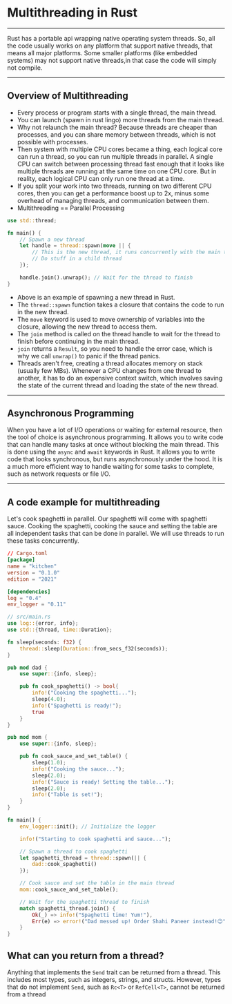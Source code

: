 # Multithreading in Rust

---

Rust has a portable api wrapping native operating system threads. So, all the code usually works on any platform that support native threads, that means all major platforms. Some smaller platforms (like embedded systems) may not support native threads,in that case the code will simply not compile.

---

## Overview of Multithreading

- Every process or program starts with a single thread, the main thread.
- You can launch (spawn in rust lingo) more threads from the main thread.
- Why not relaunch the main thread? Because threads are cheaper than processes, and you can share memory between threads, which is not possible with processes.
- Then system with multiple CPU cores became a thing, each logical core can run a thread, so you can run multiple threads in parallel. A single CPU can switch between processing thread fast enough that it looks like multiple threads are running at the same time on one CPU core. But in reality, each logical CPU can only run one thread at a time.
- If you split your work into two threads, running on two different CPU cores, then you can get a performance boost up to 2x, minus some overhead of managing threads, and communication between them.
- Multithreading == Parallel Processing

```rust
use std::thread;

fn main() {
    // Spawn a new thread
    let handle = thread::spawn(move || {
        // This is the new thread, it runs concurrently with the main thread
        // Do stuff in a child thread
    });

    handle.join().unwrap(); // Wait for the thread to finish
}
```

- Above is an example of spawning a new thread in Rust.
- The `thread::spawn` function takes a closure that contains the code to run in the new thread.
- The `move` keyword is used to move ownership of variables into the closure, allowing the new thread to access them.
- The `join` method is called on the thread handle to wait for the thread to finish before continuing in the main thread.
- `join` returns a `Result`, so you need to handle the error case, which is why we call `unwrap()` to panic if the thread panics.
- Threads aren't free, creating a thread allocates memory on stack (usually few MBs). Whenever a CPU changes from one thread to another, it has to do an expensive context switch, which involves saving the state of the current thread and loading the state of the new thread.

---

## Asynchronous Programming

When you have a lot of I/O operations or waiting for external resource, then the tool of choice is asynchronous programming. It allows you to write code that can handle many tasks at once without blocking the main thread. This is done using the `async` and `await` keywords in Rust. It allows you to write code that looks synchronous, but runs asynchronously under the hood. It is a much more efficient way to handle waiting for some tasks to complete, such as network requests or file I/O.

---

## A code example for multithreading

Let's cook spaghetti in parallel. Our spaghetti will come with spaghetti sauce. Cooking the spaghetti, cooking the sauce and setting the table are all independent tasks that can be done in parallel. We will use threads to run these tasks concurrently.

```toml
// Cargo.toml
[package]
name = "kitchen"
version = "0.1.0"
edition = "2021"

[dependencies]
log = "0.4"
env_logger = "0.11"
```

```rust
// src/main.rs
use log::{error, info};
use std::{thread, time::Duration};

fn sleep(seconds: f32) {
    thread::sleep(Duration::from_secs_f32(seconds));
}

pub mod dad {
    use super::{info, sleep};

    pub fn cook_spaghetti() -> bool{
        info!("Cooking the spaghetti...");
        sleep(4.0);
        info!("Spaghetti is ready!");
        true
    }
}

pub mod mom {
    use super::{info, sleep};

    pub fn cook_sauce_and_set_table() {
        sleep(1.0);
        info!("Cooking the sauce...");
        sleep(2.0);
        info!("Sauce is ready! Setting the table...");
        sleep(2.0);
        info!("Table is set!");
    }
}

fn main() {
    env_logger::init(); // Initialize the logger

    info!("Starting to cook spaghetti and sauce...");

    // Spawn a thread to cook spaghetti
    let spaghetti_thread = thread::spawn(|| {
        dad::cook_spaghetti()
    });

    // Cook sauce and set the table in the main thread
    mom::cook_sauce_and_set_table();

    // Wait for the spaghetti thread to finish
    match spaghetti_thread.join() {
        Ok(_) => info!("Spaghetti time! Yum!"),
        Err(e) => error!("Dad messed up! Order Shahi Paneer instead!😉"),
    }
}
```

## What can you return from a thread?

Anything that implements the `Send` trait can be returned from a thread. This includes most types, such as integers, strings, and structs. However, types that do not implement `Send`, such as `Rc<T>` or `RefCell<T>`, cannot be returned from a thread
